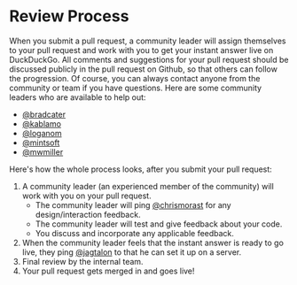 # Review Process

When you submit a pull request, a community leader will assign themselves to your pull request and work with you to get your instant answer live on DuckDuckGo. All comments and suggestions for your pull request should be discussed publicly in the pull request on Github, so that others can follow the progression. Of course, you can always contact anyone from the community or team if you have questions. Here are some community leaders who are available to help out: 

- [@bradcater](https://github.com/bradcater)
- [@kablamo](https://github.com/kablamo)
- [@loganom](https://github.com/loganom)
- [@mintsoft](https://github.com/mintsoft)
- [@mwmiller](https://github.com/mwmiller)

Here's how the whole process looks, after you submit your pull request:

1. A community leader (an experienced member of the community) will work with you on your pull request.
   - The community leader will ping [@chrismorast](https://github.com/chrismorast) for any design/interaction feedback.
   - The community leader will test and give feedback about your code.
   - You discuss and incorporate any applicable feedback.
2. When the community leader feels that the instant answer is ready to go live, they ping [@jagtalon](https://github.com/jagtalon) to that he can set it up on a server.
3. Final review by the internal team.
4. Your pull request gets merged in and goes live!
